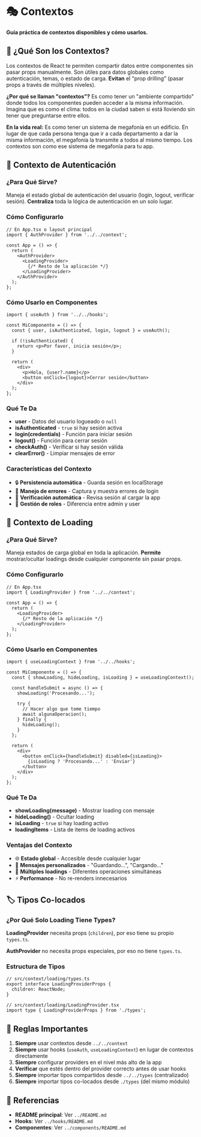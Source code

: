 # 🎭 Contextos

**Guía práctica de contextos disponibles y cómo usarlos.**

## 🎯 **¿Qué Son los Contextos?**

Los contextos de React te permiten compartir datos entre componentes sin pasar props manualmente. Son útiles para datos globales como autenticación, temas, o estado de carga. **Evitan** el "prop drilling" (pasar props a través de múltiples niveles).

**¿Por qué se llaman "contextos"?** Es como tener un "ambiente compartido" donde todos los componentes pueden acceder a la misma información. Imagina que es como el clima: todos en la ciudad saben si está lloviendo sin tener que preguntarse entre ellos.

**En la vida real:** Es como tener un sistema de megafonía en un edificio. En lugar de que cada persona tenga que ir a cada departamento a dar la misma información, el megafonía la transmite a todos al mismo tiempo. Los contextos son como ese sistema de megafonía para tu app.

## 🔐 **Contexto de Autenticación**

### **¿Para Qué Sirve?**
Maneja el estado global de autenticación del usuario (login, logout, verificar sesión). **Centraliza** toda la lógica de autenticación en un solo lugar.

### **Cómo Configurarlo**
```tsx
// En App.tsx o layout principal
import { AuthProvider } from '../../context';

const App = () => {
  return (
    <AuthProvider>
      <LoadingProvider>
        {/* Resto de la aplicación */}
      </LoadingProvider>
    </AuthProvider>
  );
};
```

### **Cómo Usarlo en Componentes**
```tsx
import { useAuth } from '../../hooks';

const MiComponente = () => {
  const { user, isAuthenticated, login, logout } = useAuth();
  
  if (!isAuthenticated) {
    return <p>Por favor, inicia sesión</p>;
  }
  
  return (
    <div>
      <p>Hola, {user?.name}</p>
      <button onClick={logout}>Cerrar sesión</button>
    </div>
  );
};
```

### **Qué Te Da**
- **user** - Datos del usuario logueado o `null`
- **isAuthenticated** - `true` si hay sesión activa
- **login(credentials)** - Función para iniciar sesión
- **logout()** - Función para cerrar sesión
- **checkAuth()** - Verificar si hay sesión válida
- **clearError()** - Limpiar mensajes de error

### **Características del Contexto**
- 🔒 **Persistencia automática** - Guarda sesión en localStorage
- 🚫 **Manejo de errores** - Captura y muestra errores de login
- 🔄 **Verificación automática** - Revisa sesión al cargar la app
- 👥 **Gestión de roles** - Diferencia entre admin y user

## 🔄 **Contexto de Loading**

### **¿Para Qué Sirve?**
Maneja estados de carga global en toda la aplicación. **Permite** mostrar/ocultar loadings desde cualquier componente sin pasar props.

### **Cómo Configurarlo**
```tsx
// En App.tsx
import { LoadingProvider } from '../../context';

const App = () => {
  return (
    <LoadingProvider>
      {/* Resto de la aplicación */}
    </LoadingProvider>
  );
};
```

### **Cómo Usarlo en Componentes**
```tsx
import { useLoadingContext } from '../../hooks';

const MiComponente = () => {
  const { showLoading, hideLoading, isLoading } = useLoadingContext();
  
  const handleSubmit = async () => {
    showLoading('Procesando...');
    
    try {
      // Hacer algo que tome tiempo
      await algunaOperacion();
    } finally {
      hideLoading();
    }
  };
  
  return (
    <div>
      <button onClick={handleSubmit} disabled={isLoading}>
        {isLoading ? 'Procesando...' : 'Enviar'}
      </button>
    </div>
  );
};
```

### **Qué Te Da**
- **showLoading(message)** - Mostrar loading con mensaje
- **hideLoading()** - Ocultar loading
- **isLoading** - `true` si hay loading activo
- **loadingItems** - Lista de items de loading activos

### **Ventajas del Contexto**
- 🌐 **Estado global** - Accesible desde cualquier lugar
- 🎯 **Mensajes personalizados** - "Guardando...", "Cargando..."
- 🔄 **Múltiples loadings** - Diferentes operaciones simultáneas
- ⚡ **Performance** - No re-renders innecesarios

## 🏷️ **Tipos Co-locados**

### **¿Por Qué Solo Loading Tiene Types?**

**LoadingProvider** necesita props (`children`), por eso tiene su propio `types.ts`.

**AuthProvider** no necesita props especiales, por eso no tiene `types.ts`.

### **Estructura de Tipos**
```tsx
// src/context/loading/types.ts
export interface LoadingProviderProps {
  children: ReactNode;
}

// src/context/loading/LoadingProvider.tsx
import type { LoadingProviderProps } from './types';
```

## 🚨 **Reglas Importantes**

1. **Siempre** usar contextos desde `../../context`
2. **Siempre** usar hooks (`useAuth`, `useLoadingContext`) en lugar de contextos directamente
3. **Siempre** configurar providers en el nivel más alto de la app
4. **Verificar** que estés dentro del provider correcto antes de usar hooks
5. **Siempre** importar tipos compartidos desde `../../types` (centralizado)
6. **Siempre** importar tipos co-locados desde `./types` (del mismo módulo)

## 🔗 **Referencias**

- **README principal**: Ver `../README.md`
- **Hooks**: Ver `../hooks/README.md`
- **Componentes**: Ver `../components/README.md`
